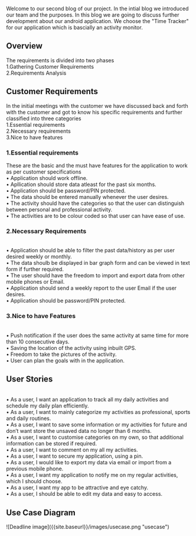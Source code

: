 Welcome to our second blog of our project. In the intial blog we introduced our team and the purposes. In this blog we are going to discuss further development about our android application. We choose the "Time Tracker" for our application which is bascially an activity monitor. 
<h2>Overview</h2>
The requirements is divided into two phases
<br>1.Gathering Customer Requirements
<br>2.Requirements Analysis

<h2>Customer Requirements</h2>
In the initial meetings with the customer we have discussed back and forth with the customer and got to know his specific requirements and further classified into three categories
<br>1.Essential requirements
<br>2.Necessary requirements
<br>3.Nice to have  features
<h3>1.Essential requirements</h3>
These are the basic and the must have features for the application to work as per 
      customer specifications
<br>• Application should work offline.
<br>• Apllication should store data atleast for the past six months.
<br>• Application should be password/PIN protected.
<br>• The data should be entered manually whenever the user desires.
<br>• The activity should have the categories so that the user can distinguish between personal and professional activity.
<br>• The activities are to be colour coded so that user can have ease of use.
<h3>2.Necessary Requirements</h3>
<br>• Application should be able to filter the past data/history as per user desired weekly or monthly.
<br>• The data shoulb be displayed in bar graph form and can be viewed in text form if further required.
<br>• The user should have the freedom to import and export data from other mobile phones or Email.
<br>• Application should send a weekly report to the user Email if the user desires.
<br>• Application should be password/PIN protected.

<h3>3.Nice to have Features</h3>
<br>• Push notification if the user does the same activity at same time for more than 10 consecutive days.
<br>• Saving the location of the activity using inbuilt GPS.
<br>• Freedom to take the pictures of the activity.
<br>• User can plan the goals with in the application.





















<h2>User Stories</h2>

<br>•	As a user, I want an application to track all my daily activities and schedule my daily plan efficiently.
<br>•	As a user, I want to mainly categorize my activities as professional, sports and daily routines.
<br>•	As a user, I want to save some information or my activities for future and don’t want store the unsaved data no longer than 6 months.
<br>•	As a user, I want to customise categories on my own, so that additional information can be stored if required.
<br>•	As a user, I want to comment on my all my activities.
<br>•	As a user, I want to secure my application, using a pin.
<br>•	As a user, I would like to export my data via email or import from a previous mobile phone.
<br>•	As a user, I want my application to notify me on my regular activities, which I should choose.
<br>•	As a user, I want my app to be attractive and eye catchy.
<br>•	As a user, I should be able to edit my data and easy to access.

<h2>Use Case Diagram</h2>
![Deadline image]({{site.baseurl}}/images/usecase.png "usecase")


<h1></h1>
